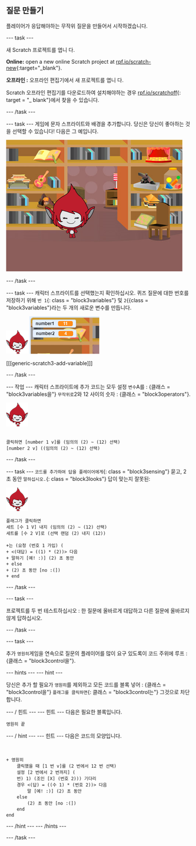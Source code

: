 ## 질문 만들기

플레이어가 응답해야하는 무작위 질문을 만들어서 시작하겠습니다.

\--- task \---

새 Scratch 프로젝트를 엽니 다.

**Online:** open a new online Scratch project at [rpf.io/scratch-new](http://rpf.io/scratchon){:target="_blank"}.

**오프라인 :** 오프라인 편집기에서 새 프로젝트를 엽니 다.

Scratch 오프라인 편집기를 다운로드하여 설치해야하는 경우 [rpf.io/scratchoff](http://rpf.io/scratchoff){: target = "_ blank"}에서 찾을 수 있습니다.

\--- /task \---

\--- task \--- 게임에 문자 스프라이트와 배경을 추가합니다. 당신은 당신이 좋아하는 것을 선택할 수 있습니다! 다음은 그 예입니다.

![스크린샷](images/brain-setting.png)

\--- /task \---

\--- task \--- 캐릭터 스프라이트를 선택했는지 확인하십시오. 퀴즈 질문에 대한 번호를 저장하기 위해 `번 1`{: class = "block3variables"} 및 `2`{{class = "block3variables"}라는 두 개의 새로운 변수를 만듭니다.

![스크린샷](images/giga-sprite.png) ![스크린샷](images/brain-variables.png)

[[[generic-scratch3-add-variable]]]

\--- /task \---

\--- 작업 \--- 캐릭터 스프라이트에 추가 코드는 모두 설정 `변수`A를 : {클래스 = "block3variables을"} `무작위로`2와 12 사이의 숫자 : {클래스 = "block3operators"}.

![스크린샷](images/giga-sprite.png)

```blocks3

클릭하면 [number 1 v]를 (임의의 (2) ~ (12) 선택)
[number 2 v] ((임의의 (2) ~ (12) 선택)
```

\--- /task \---

\--- task \--- `코드를 추가하여 답을 플레이어에게`{: class = "block3sensing"} 묻고, 2 초 동안 `말하십시오.`{: class = "block3looks"} 답이 맞는지 잘못된:

![스크린샷](images/giga-sprite.png)

```blocks3
플래그가 클릭하면
세트 [수 1 V] 내지 (임의의 (2) ~ (12) 선택)
세트를 [수 2 V]로 (선택 랜덤 (2) 내지 (12))

+는 (요청 (번호 1 가입) (
+ <(대답) = ((1) * (2))> 다음
+ 말하기 [예! :)] (2) 초 동안
+ else
+ (2) 초 동안 [no :(])
+ end
```

\--- /task \---

\--- task \---

프로젝트를 두 번 테스트하십시오 : 한 질문에 올바르게 대답하고 다른 질문에 올바르지 않게 답하십시오.

\--- /task \---

\--- task \---

추가 `영원히`게임을 연속으로 질문의 플레이어를 많이 요구 있도록이 코드 주위에 루프 : {클래스 = "block3control을"}.

\--- hints \--- \--- hint \---

당신은 추가 할 필요가 `영원히`를 제외하고 모든 코드를 블록 넣어 : {클래스 = "block3control을"} `플래그를 클릭하면`{: 클래스 = "block3control는"} 그것으로 차단합니다.

\--- / 힌트 \--- \--- 힌트 \--- 다음은 필요한 블록입니다.

```blocks3
영원히 끝

```

\--- / hint \--- \--- 힌트 \--- 다음은 코드의 모양입니다.

```blocks3


+ 영원히
    클릭했을 때 [1 번 v]를 (2 번에서 12 번 선택)
    설정 [2 번에서 2 번까지] (
    번) 1) (조인 [X] (번호 2))) 기다리
    경우 <(답) = ((수 1) * (번호 2))> 다음
        말 [예! :)] (2) 초 동안
    else
        (2) 초 동안 [no :(])
    end
end
```

\--- /hint \--- \--- /hints \---

\--- /task \---
